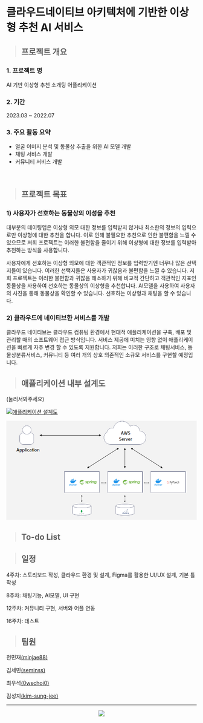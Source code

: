 [//]: # (<p align="center">)

[//]: # (<img src="https://user-images.githubusercontent.com/85841791/221329070-b28a58e9-2aab-4e9c-b2e7-568839fa424e.png" width="70%">)

[//]: # (</p>)
 
[//]: # ()
[//]: # (---)
# 클라우드네이티브 아키텍처에 기반한 이상형 추천 AI 서비스 

> ##  프로젝트 개요
### 1. 프로젝트 명
AI 기반 이상형 추천 소개팅 어플리케이션

### 2. 기간
2023.03 ~ 2022.07

### 3. 주요 활동 요약
- 얼굴 이미지 분석 및 동물상 추출을 위한 AI 모델 개발
- 채팅 서비스 개발
- 커뮤니티 서비스 개발

<br/>

> ## 프로젝트 목표
### 1) 사용자가 선호하는 동물상의 이성을 추천
대부분의 데이팅앱은 이상형 외모 대한 정보를 입력받지 않거나 최소한의 정보의 입력으로만 이상형에 대한 추천을 합니다.
이로 인해 불필요한 추천으로 인한 불편함을 느낄 수 있으므로 저희 프로젝트는 이러한 불편함을 줄이기 위해 이상형에 대한 정보를 입력받아 추천하는 방식을 사용합니다. 

사용자에게 선호하는 이상형 외모에 대한 객관적인 정보를 입력받기엔 너무나 많은 선택지들이 있습니다. 이러한 선택지들은 사용자가 귀찮음과 불편함을 느낄 수 있습니다.
저희 프로젝트는 이러한 불편함과 귀찮음 해소하기 위해 비교적 간단하고 객관적인 지표인 동물상을 사용하여 선호하는 동물상의 이상형을 추천합니다. AI모델을 사용하여 사용자의 사진을 통해 동물상을 확인할 수 있습니다. 선호하는 이상형과 채팅을 할 수 있습니다.
### 2) 클라우드에 네이티브한 서비스를 개발
클라우드 네이티브는 클라우드 컴퓨팅 환경에서 현대적 애플리케이션을 구축, 배포 및 관리할 때의 소프트웨어 접근 방식입니다. 서비스 제공에 미치는 영향 없이 애플리케이션을 빠르게 자주 변경 할 수 있도록 지원합니다. 저희는 이러한 구조로 채팅서비스, 동물상분류서비스, 커뮤니티 등 여러 개의  상호 의존적인 소규모 서비스를 구현할 예정입니다.

> ## 애플리케이션 내부 설계도
(눌러서봐주세요)

[![애플리케이션 설계도](https://user-images.githubusercontent.com/85841791/221388949-2063f05b-81bb-4d9d-96ec-1967dddecf6d.png)
](https://user-images.githubusercontent.com/85841791/221388824-3de3e2ec-e214-44be-a501-d11d98c2a12d.jpg)

![img.png](img.png)

> ## To-do List

> ## 일정
4주차: 스토리보드 작성, 클라우드 환경 및 설계, Figma를 활용한 UI/UX 설계, 기본 틀 작성

8주차: 채팅기능, AI모델, UI 구현

12주차: 커뮤니티 구현, 서버와 어플 연동

16주차: 테스트


> ## 팀원

천민재[(minjae88)](https://github.com/minjae88)

김세민[(seminss)](https://github.com/seminss)

최우석[(0wschoi0)](https://github.com/0wschoi0)

김성지[(kim-sung-jee)](https://github.com/kim-sung-jee)

---

<p align="center">
<img src="https://user-images.githubusercontent.com/85841791/221329325-42524824-138f-4e2d-b370-512163691569.png">
</p>
